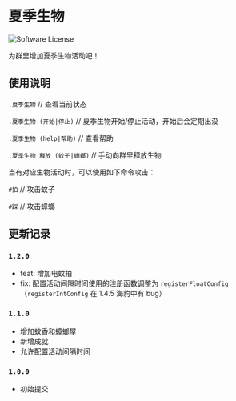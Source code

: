 # 夏季生物

![Software License](https://img.shields.io/badge/license-MIT-brightgreen.svg?style=flat-square)

为群里增加夏季生物活动吧！

## 使用说明

`.夏季生物` // 查看当前状态

`.夏季生物 (开始|停止)` // 夏季生物开始/停止活动，开始后会定期出没

`.夏季生物 (help|帮助)` // 查看帮助

`.夏季生物 释放 (蚊子|蟑螂)` // 手动向群里释放生物

当有对应生物活动时，可以使用如下命令攻击：

`#拍` // 攻击蚊子

`#踩` // 攻击蟑螂

## 更新记录

### `1.2.0`

- feat: 增加电蚊拍
- fix: 配置活动间隔时间使用的注册函数调整为 `registerFloatConfig`（`registerIntConfig` 在 1.4.5 海豹中有 bug）

### `1.1.0`

- 增加蚊香和蟑螂屋
- 新增成就
- 允许配置活动间隔时间

### `1.0.0`

- 初始提交
